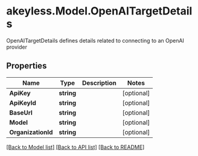 # akeyless.Model.OpenAITargetDetails
OpenAITargetDetails defines details related to connecting to an OpenAI provider

## Properties

Name | Type | Description | Notes
------------ | ------------- | ------------- | -------------
**ApiKey** | **string** |  | [optional] 
**ApiKeyId** | **string** |  | [optional] 
**BaseUrl** | **string** |  | [optional] 
**Model** | **string** |  | [optional] 
**OrganizationId** | **string** |  | [optional] 

[[Back to Model list]](../README.md#documentation-for-models) [[Back to API list]](../README.md#documentation-for-api-endpoints) [[Back to README]](../README.md)

